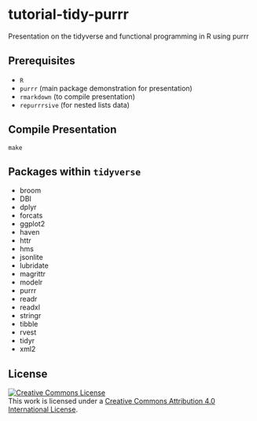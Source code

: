 # tutorial-tidy-purrr

Presentation on the tidyverse and functional programming in R using purrr


## Prerequisites

- `R`
- `purrr` (main package demonstration for presentation)
- `rmarkdown` (to compile presentation)
- `repurrrsive` (for nested lists data)


## Compile Presentation

```shell
make
```


## Packages within `tidyverse`

- broom
- DBI
- dplyr
- forcats
- ggplot2
- haven
- httr
- hms
- jsonlite
- lubridate
- magrittr
- modelr
- purrr
- readr
- readxl
- stringr
- tibble
- rvest
- tidyr
- xml2

## License

<a rel="license" href="http://creativecommons.org/licenses/by/4.0/"><img alt="Creative Commons License" style="border-width:0" src="https://i.creativecommons.org/l/by/4.0/80x15.png" /></a><br />This work is licensed under a <a rel="license" href="http://creativecommons.org/licenses/by/4.0/">Creative Commons Attribution 4.0 International License</a>.
